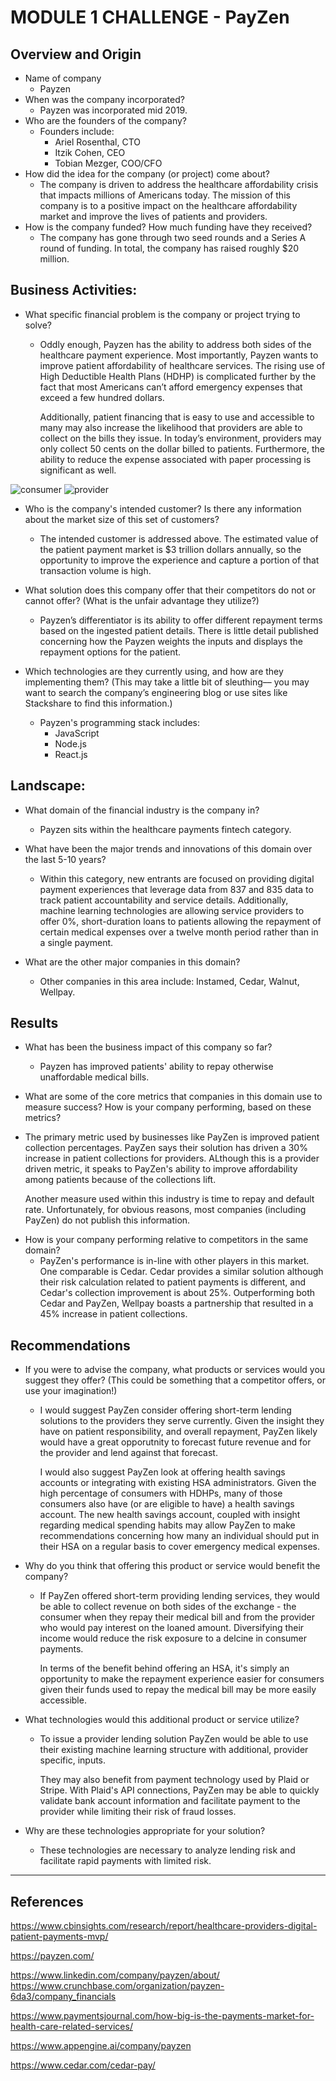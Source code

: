 # MODULE 1 CHALLENGE - PayZen

## Overview and Origin

* Name of company
    - Payzen
* When was the company incorporated?
    - Payzen was incorporated mid 2019.
* Who are the founders of the company?
    - Founders include: 
        - Ariel Rosenthal, CTO
        - Itzik Cohen, CEO
        - Tobian Mezger, COO/CFO
* How did the idea for the company (or project) come about?
    - The company is driven to address the healthcare affordability crisis that impacts millions of Americans today. The mission of this company is to a positive impact on the healthcare affordability market and improve the lives of patients and providers.
* How is the company funded? How much funding have they received?
    - The company has gone through two seed rounds and a Series A round of funding. In total, the company has raised roughly $20 million.

## Business Activities:

* What specific financial problem is the company or project trying to solve?
    - Oddly enough, Payzen has the ability to address both sides of the healthcare payment experience. Most importantly, Payzen wants to improve patient affordability of healthcare services. The rising use of High Deductible Health Plans (HDHP) is complicated further by the fact that most Americans can’t afford emergency expenses that exceed a few hundred dollars. 
    
        Additionally, patient financing that is easy to use and accessible to many may also increase the likelihood that providers are able to collect on the bills they issue. In today’s environment, providers may only collect 50 cents on the dollar billed to patients. Furthermore, the ability to reduce the expense associated with paper processing is significant as well.

![consumer](https://www.instamed.com/wp-content/uploads/trends22_stat_cons.png)
![provider](https://www.instamed.com/wp-content/uploads/trends22_stat_prov.png)

* Who is the company's intended customer?  Is there any information about the market size of this set of customers?
    - The intended customer is addressed above. The estimated value of the patient payment market is $3 trillion dollars annually, so the opportunity to improve the experience and capture a portion of that transaction volume is high.

* What solution does this company offer that their competitors do not or cannot offer? (What is the unfair advantage they utilize?)

    - Payzen’s differentiator is its ability to offer different repayment terms based on the ingested patient details. There is little detail published concerning how the Payzen weights the inputs and displays the repayment options for the patient.

* Which technologies are they currently using, and how are they implementing them? (This may take a little bit of sleuthing–– you may want to search the company’s engineering blog or use sites like Stackshare to find this information.)
    -   Payzen's programming stack includes:
        - JavaScript
        - Node.js
        - React.js


## Landscape:

* What domain of the financial industry is the company in?
    - Payzen sits within the healthcare payments fintech category.

* What have been the major trends and innovations of this domain over the last 5-10 years?
    - Within this category, new entrants are focused on providing digital payment experiences that leverage data from 837 and 835 data to track patient accountability and service details. Additionally, machine learning technologies are allowing service providers to offer 0%, short-duration loans to patients allowing the repayment of certain medical expenses over a twelve month period rather than in a single payment.

* What are the other major companies in this domain?
    - Other companies in this area include: Instamed, Cedar, Walnut, Wellpay. 


## Results

* What has been the business impact of this company so far?
    - Payzen has improved patients' ability to repay otherwise unaffordable medical bills.

* What are some of the core metrics that companies in this domain use to measure success? How is your company performing, based on these metrics?
- The primary metric used by businesses like PayZen is improved patient collection percentages. PayZen says their solution has driven a 30% increase in patient collections for providers. ALthough this is a provider driven metric, it speaks to PayZen's ability to improve affordability among patients because of the collections lift. 

    Another measure used within this industry is time to repay and default rate. Unfortunately, for obvious reasons, most companies (including PayZen) do not publish this information.

* How is your company performing relative to competitors in the same domain?
    - PayZen's performance is in-line with other players in this market. One comparable is Cedar. Cedar provides a similar solution although their risk calculation related to patient payments is different, and Cedar's collection improvement is about 25%. Outperforming both Cedar and PayZen, Wellpay boasts a partnership that resulted in a 45% increase in patient collections.


## Recommendations

* If you were to advise the company, what products or services would you suggest they offer? (This could be something that a competitor offers, or use your imagination!)
    - I would suggest PayZen consider offering short-term lending solutions to the providers they serve currently. Given the insight they have on patient responsibility, and overall repayment, PayZen likely would have a great opporutnity to forecast future revenue and for the provider and lend against that forecast.  
    
      I would also suggest PayZen look at offering health savings accounts or integrating with existing HSA administrators. Given the high percentage of consumers with HDHPs, many of those consumers also have (or are eligible to have) a health savings account. The new health savings account, coupled with insight regarding medical spending habits may allow PayZen to make recommendations concerning how many an individual should put in their HSA on a regular basis to cover emergency medical expenses.
    

* Why do you think that offering this product or service would benefit the company?
    - If PayZen offered short-term providing lending services, they would be able to collect revenue on both sides of the exchange - the consumer when they repay their medical bill and from the provider who would pay interest on the loaned amount. Diversifying their income would reduce the risk exposure to a delcine in consumer payments.
    
        In terms of the benefit behind offering an HSA, it's simply an opportunity to make the repayment experience easier for consumers given their funds used to repay the medical bill may be more easily accessible.

* What technologies would this additional product or service utilize?
    - To issue a provider lending solution PayZen would be able to use their existing machine learning structure with additional, provider specific, inputs.

        They may also benefit from payment technology used by Plaid or Stripe. With Plaid's API connections, PayZen may be able to quickly validate bank account information and facilitate payment to the provider while limiting their risk of fraud losses.

* Why are these technologies appropriate for your solution?
    - These technologies are necessary to analyze lending risk and facilitate rapid payments with limited risk.

- - - 

## References

https://www.cbinsights.com/research/report/healthcare-providers-digital-patient-payments-mvp/

https://payzen.com/

https://www.linkedin.com/company/payzen/about/
https://www.crunchbase.com/organization/payzen-6da3/company_financials

https://www.paymentsjournal.com/how-big-is-the-payments-market-for-health-care-related-services/

https://www.appengine.ai/company/payzen 

https://www.cedar.com/cedar-pay/
